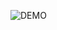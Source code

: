 ![DEMO](https://github.com/QuangNam203/business-model/assets/142868734/55d68dee-404b-4489-81b0-d3a221b3aedd)
